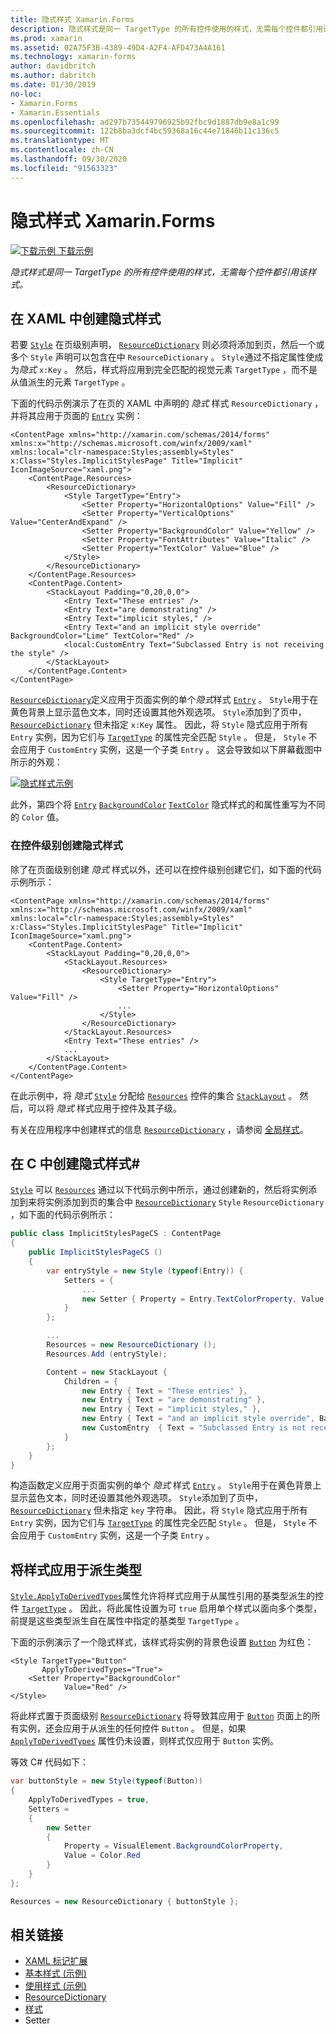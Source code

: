 ```yaml
---
title: 隐式样式 Xamarin.Forms
description: 隐式样式是同一 TargetType 的所有控件使用的样式，无需每个控件都引用该样式。
ms.prod: xamarin
ms.assetid: 02A75F3B-4389-49D4-A2F4-AFD473A4A161
ms.technology: xamarin-forms
author: davidbritch
ms.author: dabritch
ms.date: 01/30/2019
no-loc:
- Xamarin.Forms
- Xamarin.Essentials
ms.openlocfilehash: ad297b735449796925b92fbc9d1887db9e8a1c99
ms.sourcegitcommit: 122b8ba3dcf4bc59368a16c44e71846b11c136c5
ms.translationtype: MT
ms.contentlocale: zh-CN
ms.lasthandoff: 09/30/2020
ms.locfileid: "91563323"
---
```

# <a name="implicit-styles-in-no-locxamarinforms"></a>隐式样式 Xamarin.Forms

[![下载示例](~/media/shared/download.png) 下载示例](https://docs.microsoft.com/samples/xamarin/xamarin-forms-samples/userinterface-styles-basicstyles)

_隐式样式是同一 TargetType 的所有控件使用的样式，无需每个控件都引用该样式。_

## <a name="create-an-implicit-style-in-xaml"></a>在 XAML 中创建隐式样式

若要 [`Style`](xref:Xamarin.Forms.Style) 在页级别声明， [`ResourceDictionary`](xref:Xamarin.Forms.ResourceDictionary) 则必须将添加到页，然后一个或多个 `Style` 声明可以包含在中 `ResourceDictionary` 。 `Style`通过不指定属性使成为*隐式* `x:Key` 。 然后，样式将应用到完全匹配的视觉元素 `TargetType` ，而不是从值派生的元素 `TargetType` 。

下面的代码示例演示了在页的 XAML 中声明的 *隐式* 样式 `ResourceDictionary` ，并将其应用于页面的 [`Entry`](xref:Xamarin.Forms.Entry) 实例：

```xaml
<ContentPage xmlns="http://xamarin.com/schemas/2014/forms" xmlns:x="http://schemas.microsoft.com/winfx/2009/xaml" xmlns:local="clr-namespace:Styles;assembly=Styles" x:Class="Styles.ImplicitStylesPage" Title="Implicit" IconImageSource="xaml.png">
    <ContentPage.Resources>
        <ResourceDictionary>
            <Style TargetType="Entry">
                <Setter Property="HorizontalOptions" Value="Fill" />
                <Setter Property="VerticalOptions" Value="CenterAndExpand" />
                <Setter Property="BackgroundColor" Value="Yellow" />
                <Setter Property="FontAttributes" Value="Italic" />
                <Setter Property="TextColor" Value="Blue" />
            </Style>
        </ResourceDictionary>
    </ContentPage.Resources>
    <ContentPage.Content>
        <StackLayout Padding="0,20,0,0">
            <Entry Text="These entries" />
            <Entry Text="are demonstrating" />
            <Entry Text="implicit styles," />
            <Entry Text="and an implicit style override" BackgroundColor="Lime" TextColor="Red" />
            <local:CustomEntry Text="Subclassed Entry is not receiving the style" />
        </StackLayout>
    </ContentPage.Content>
</ContentPage>
```

[`ResourceDictionary`](xref:Xamarin.Forms.ResourceDictionary)定义应用于页面实例的单个*隐式*样式 [`Entry`](xref:Xamarin.Forms.Entry) 。 `Style`用于在黄色背景上显示蓝色文本，同时还设置其他外观选项。 `Style`添加到了页中， [`ResourceDictionary`](xref:Xamarin.Forms.ResourceDictionary) 但未指定 `x:Key` 属性。 因此，将 `Style` 隐式应用于所有 `Entry` 实例，因为它们与 [`TargetType`](xref:Xamarin.Forms.Style.TargetType) 的属性完全匹配 `Style` 。 但是， `Style` 不会应用于 `CustomEntry` 实例，这是一个子类 `Entry` 。 这会导致如以下屏幕截图中所示的外观：

[![隐式样式示例](implicit-images/implicit-styles.png)](implicit-images/implicit-styles-large.png#lightbox)

此外，第四个将 [`Entry`](xref:Xamarin.Forms.Entry) [`BackgroundColor`](xref:Xamarin.Forms.VisualElement.BackgroundColor) [`TextColor`](xref:Xamarin.Forms.InputView.TextColor) 隐式样式的和属性重写为不同的 `Color` 值。

### <a name="create-an-implicit-style-at-the-control-level"></a>在控件级别创建隐式样式

除了在页面级别创建 *隐式* 样式以外，还可以在控件级别创建它们，如下面的代码示例所示：

```xaml
<ContentPage xmlns="http://xamarin.com/schemas/2014/forms" xmlns:x="http://schemas.microsoft.com/winfx/2009/xaml" xmlns:local="clr-namespace:Styles;assembly=Styles" x:Class="Styles.ImplicitStylesPage" Title="Implicit" IconImageSource="xaml.png">
    <ContentPage.Content>
        <StackLayout Padding="0,20,0,0">
            <StackLayout.Resources>
                <ResourceDictionary>
                    <Style TargetType="Entry">
                        <Setter Property="HorizontalOptions" Value="Fill" />
                        ...
                    </Style>
                </ResourceDictionary>
            </StackLayout.Resources>
            <Entry Text="These entries" />
            ...
        </StackLayout>
    </ContentPage.Content>
</ContentPage>
```

在此示例中，将 *隐式* [`Style`](xref:Xamarin.Forms.Style) 分配给 [`Resources`](xref:Xamarin.Forms.VisualElement.Resources) 控件的集合 [`StackLayout`](xref:Xamarin.Forms.StackLayout) 。 然后，可以将 *隐式* 样式应用于控件及其子级。

有关在应用程序中创建样式的信息 [`ResourceDictionary`](xref:Xamarin.Forms.ResourceDictionary) ，请参阅 [全局样式](~/xamarin-forms/user-interface/styles/application.md)。

## <a name="create-an-implicit-style-in-c35"></a>在 C 中创建隐式样式&#35;

[`Style`](xref:Xamarin.Forms.Style) 可以 [`Resources`](xref:Xamarin.Forms.VisualElement.Resources) 通过以下代码示例中所示，通过创建新的，然后将实例添加到来将实例添加到页的集合中 [`ResourceDictionary`](xref:Xamarin.Forms.ResourceDictionary) `Style` `ResourceDictionary` ，如下面的代码示例所示：

```csharp
public class ImplicitStylesPageCS : ContentPage
{
    public ImplicitStylesPageCS ()
    {
        var entryStyle = new Style (typeof(Entry)) {
            Setters = {
                ...
                new Setter { Property = Entry.TextColorProperty, Value = Color.Blue }
            }
        };

        ...
        Resources = new ResourceDictionary ();
        Resources.Add (entryStyle);

        Content = new StackLayout {
            Children = {
                new Entry { Text = "These entries" },
                new Entry { Text = "are demonstrating" },
                new Entry { Text = "implicit styles," },
                new Entry { Text = "and an implicit style override", BackgroundColor = Color.Lime, TextColor = Color.Red },
                new CustomEntry  { Text = "Subclassed Entry is not receiving the style" }
            }
        };
    }
}
```

构造函数定义应用于页面实例的单个 *隐式* 样式 [`Entry`](xref:Xamarin.Forms.Entry) 。 `Style`用于在黄色背景上显示蓝色文本，同时还设置其他外观选项。 `Style`添加到了页中， [`ResourceDictionary`](xref:Xamarin.Forms.ResourceDictionary) 但未指定 `key` 字符串。 因此，将 `Style` 隐式应用于所有 `Entry` 实例，因为它们与 [`TargetType`](xref:Xamarin.Forms.Style.TargetType) 的属性完全匹配 `Style` 。 但是， `Style` 不会应用于 `CustomEntry` 实例，这是一个子类 `Entry` 。

## <a name="apply-a-style-to-derived-types"></a>将样式应用于派生类型

[`Style.ApplyToDerivedTypes`](xref:Xamarin.Forms.Style.ApplyToDerivedTypes)属性允许将样式应用于从属性引用的基类型派生的控件 [`TargetType`](xref:Xamarin.Forms.Style.TargetType) 。 因此，将此属性设置为可 `true` 启用单个样式以面向多个类型，前提是这些类型派生自在属性中指定的基类型 `TargetType` 。

下面的示例演示了一个隐式样式，该样式将实例的背景色设置 [`Button`](xref:Xamarin.Forms.Button) 为红色：

```xaml
<Style TargetType="Button"
       ApplyToDerivedTypes="True">
    <Setter Property="BackgroundColor"
            Value="Red" />
</Style>
```

将此样式置于页面级别 [`ResourceDictionary`](xref:Xamarin.Forms.ResourceDictionary) 将导致其应用于 [`Button`](xref:Xamarin.Forms.Button) 页面上的所有实例，还会应用于从派生的任何控件 `Button` 。 但是，如果 [`ApplyToDerivedTypes`](xref:Xamarin.Forms.Style.ApplyToDerivedTypes) 属性仍未设置，则样式仅应用于 `Button` 实例。

等效 C# 代码如下：

```csharp
var buttonStyle = new Style(typeof(Button))
{
    ApplyToDerivedTypes = true,
    Setters =
    {
        new Setter
        {
            Property = VisualElement.BackgroundColorProperty,
            Value = Color.Red
        }
    }
};

Resources = new ResourceDictionary { buttonStyle };
```

## <a name="related-links"></a>相关链接

- [XAML 标记扩展](~/xamarin-forms/xaml/xaml-basics/xaml-markup-extensions.md)
- [基本样式 (示例) ](/samples/xamarin/xamarin-forms-samples/userinterface-styles-basicstyles)
- [使用样式 (示例) ](/samples/xamarin/xamarin-forms-samples/workingwithstyles)
- [ResourceDictionary](xref:Xamarin.Forms.ResourceDictionary)
- [样式](xref:Xamarin.Forms.Style)
- [](xref:Xamarin.Forms.Setter)Setter